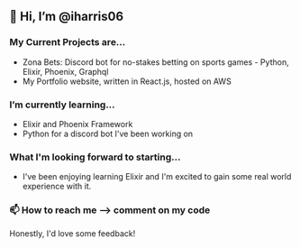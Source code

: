 ## 👋 Hi, I’m @iharris06
### My Current Projects are...
* Zona Bets: Discord bot for no-stakes betting on sports games - Python, Elixir, Phoenix, Graphql
* My Portfolio website, written in React.js, hosted on AWS
### I’m currently learning...
* Elixir and Phoenix Framework
* Python for a discord bot I've been working on
### What I'm looking forward to starting...
* I've been enjoying learning Elixir and I'm excited to gain some real world experience with it.
### 📫 How to reach me --> comment on my code
Honestly, I'd love some feedback!

<!---
iharris06/iharris06 is a ✨ special ✨ repository because its `README.md` (this file) appears on your GitHub profile.
You can click the Preview link to take a look at your changes.
--->
